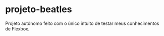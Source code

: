 # projeto-beatles
 Projeto autônomo feito com o único intuito de testar meus conhecimentos de Flexbox.
